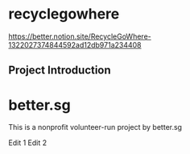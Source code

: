 # recyclegowhere
https://better.notion.site/RecycleGoWhere-1322027374844592ad12db971a234408

## Project Introduction 


# better.sg
This is a nonprofit volunteer-run project by better.sg

Edit 1
Edit 2